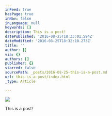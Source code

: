 ```yaml
---
inFeed: true
hasPage: true
inNav: false
inLanguage: null
keywords: []
description: This is a post!
datePublished: '2016-08-25T18:33:01.594Z'
dateModified: '2016-08-25T18:32:10.273Z'
title: ''
author: []
via: {}
authors: []
publisher: {}
starred: false
sourcePath: _posts/2016-08-25-this-is-a-post.md
url: this-is-a-post/index.html
_type: Article

---
```

![](https://the-grid-user-content.s3-us-west-2.amazonaws.com/b228f45f-4314-4a86-a706-f527bbdfcb4d.jpg)

This is a post!